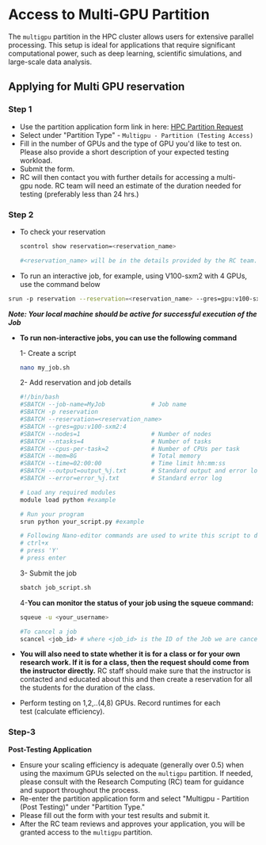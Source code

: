 # Access to Multi-GPU Partition
The `multigpu` partition in the HPC cluster allows users for extensive parallel processing. This setup is ideal for applications that require significant computational power, such as deep learning, scientific simulations, and large-scale data analysis.

## Applying for Multi GPU reservation

### Step 1

- Use the partition application form link in here: [HPC Partition Request](https://bit.ly/NURC-PartitionAccess)
- Select under "Partition Type" - `Multigpu - Partition (Testing Access)`
- Fill in the number of GPUs and the type of GPU you'd like to test on. Please also provide a short description of your expected testing workload.
- Submit the form.
- RC will then contact you with further details for accessing a multi-gpu node. RC team will need an estimate of the duration needed for testing (preferably less than 24 hrs.)

### Step 2

- To check your reservation
    
    ```bash
    scontrol show reservation=<reservation_name>
    
    #<reservation_name> will be in the details provided by the RC team.
    ```
    
- To run an interactive job, for example, using V100-sxm2 with 4 GPUs, use the command below

```bash
srun -p reservation --reservation=<reservation_name> --gres=gpu:v100-sxm2:4 --time=24:00:00 -N 1 --pty /bin/bash
```

***Note: Your local machine should be active for successful execution of the Job***

- **To run non-interactive jobs, you can use the following command**
    
    1- Create a script
    
    ```bash
    nano my_job.sh
    ```
    
    2- Add reservation and job details
    
    ```bash
    #!/bin/bash
    #SBATCH --job-name=MyJob             # Job name
    #SBATCH -p reservation
    #SBATCH --reservation=<reservation_name>
    #SBATCH --gres=gpu:v100-sxm2:4
    #SBATCH --nodes=1                    # Number of nodes
    #SBATCH --ntasks=4                   # Number of tasks
    #SBATCH --cpus-per-task=2            # Number of CPUs per task
    #SBATCH --mem=8G                     # Total memory
    #SBATCH --time=02:00:00              # Time limit hh:mm:ss
    #SBATCH --output=output_%j.txt       # Standard output and error log
    #SBATCH --error=error_%j.txt         # Standard error log
    
    # Load any required modules
    module load python #example
    
    # Run your program
    srun python your_script.py #example
    
    # Following Nano-editor commands are used to write this script to disk
    # ctrl+x 
    # press 'Y'
    # press enter
    ```
    
    3- Submit the job 
    
    ```bash
    sbatch job_script.sh
    ```
    
    4-**You can monitor the status of your job using the squeue command:**
    
    ```bash
    squeue -u <your_username>
    
    #To cancel a job
    scancel <job_id> # where <job_id> is the ID of the Job we are cancelling
    ```
    
- **You will also need to state whether it is for a class or for your own research work. If it is for a class, then the request should come from the instructor directly.** 
RC staff should make sure that the instructor is contacted and educated about this and then create a reservation for all the students for the duration of the class.
- Perform testing on 1,2,..(4,8) GPUs. Record runtimes for each test (calculate efficiency).

### Step-3

**Post-Testing Application**

- Ensure your scaling efficiency is adequate (generally over 0.5) when using the maximum GPUs selected on the `multigpu` partition⁠. If needed, please consult with the Research Computing (RC) team for guidance and support throughout the process⁠.
- Re-enter the partition application form and select "Multigpu - Partition (Post Testing)" under "Partition Type."
- Please fill out the form with your test results and submit it.
- After the RC team reviews and approves your application, you will be granted access to the `multigpu` partition.
